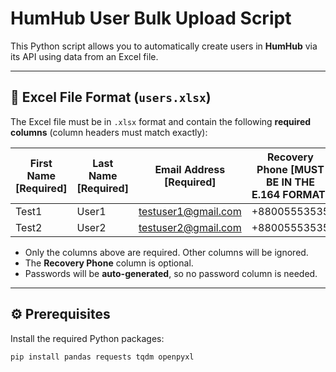 # HumHub User Bulk Upload Script

This Python script allows you to automatically create users in **HumHub** via its API using data from an Excel file.

---

## 📂 Excel File Format (`users.xlsx`)

The Excel file must be in `.xlsx` format and contain the following **required columns** (column headers must match exactly):

| First Name [Required] | Last Name [Required] | Email Address [Required] | Recovery Phone [MUST BE IN THE E.164 FORMAT] |
| --------------------- | -------------------- | ------------------------ | -------------------------------------------- |
| Test1                 | User1                | testuser1@gmail.com      | +88005553535                                 |
| Test2                 | User2                | testuser2@gmail.com      | +88005553535                                 |

- Only the columns above are required. Other columns will be ignored.
- The **Recovery Phone** column is optional.
- Passwords will be **auto-generated**, so no password column is needed.

---

## ⚙️ Prerequisites

Install the required Python packages:

```bash
pip install pandas requests tqdm openpyxl
```
